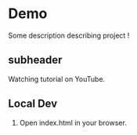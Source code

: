 # Demo

Some description describing project !

## subheader

Watching tutorial on YouTube.

## Local Dev
 
 1. Open index.html in your browser.